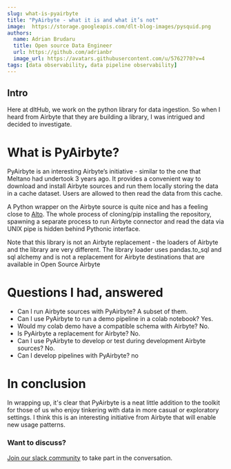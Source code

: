 ```yaml
---
slug: what-is-pyairbyte
title: "PyAirbyte - what it is and what it’s not"
image:  https://storage.googleapis.com/dlt-blog-images/pysquid.png
authors:
  name: Adrian Brudaru
  title: Open source Data Engineer
  url: https://github.com/adrianbr
  image_url: https://avatars.githubusercontent.com/u/5762770?v=4
tags: [data observability, data pipeline observability]
---
```


## Intro

Here at dltHub, we work on the python library for data ingestion. So when I heard from Airbyte that they are building a library, I was intrigued and decided to investigate.

# What is PyAirbyte?

PyAirbyte is an interesting Airbyte’s initiative - similar to the one that Meltano had undertook 3 years ago. It provides a convenient way to download and install Airbyte sources and run them locally storing the data in a cache dataset. Users are allowed to then read the data from this cache.

A Python wrapper on the Airbyte source is quite nice and has a feeling close to [Alto](https://github.com/z3z1ma/alto). The whole process of cloning/pip installing the repository, spawning a separate process to run Airbyte connector and read the data via UNIX pipe is hidden behind Pythonic interface.

Note that this library is not an Airbyte replacement - the loaders of Airbyte and the library are very different. The library loader uses pandas.to_sql and sql alchemy and is not a replacement for Airbyte destinations that are available in Open Source Airbyte

# Questions I had, answered

- Can I run Airbyte sources with PyAirbyte? A subset of them.
- Can I use PyAirbyte to run a demo pipeline in a colab notebook? Yes.
- Would my colab demo have a compatible schema with Airbyte? No.
- Is PyAirbyte a replacement for Airbyte? No.
- Can I use PyAirbyte to develop or test during development Airbyte sources? No.
- Can I develop pipelines with PyAirbyte? no

# In conclusion

In wrapping up, it's clear that PyAirbyte is a neat little addition to the toolkit for those of us who enjoy tinkering with data in more casual or exploratory settings. I think this is an interesting initiative from Airbyte that will enable new usage patterns.

### Want to discuss?

[Join our slack community](https://dlthub.com/community) to take part in the conversation.
